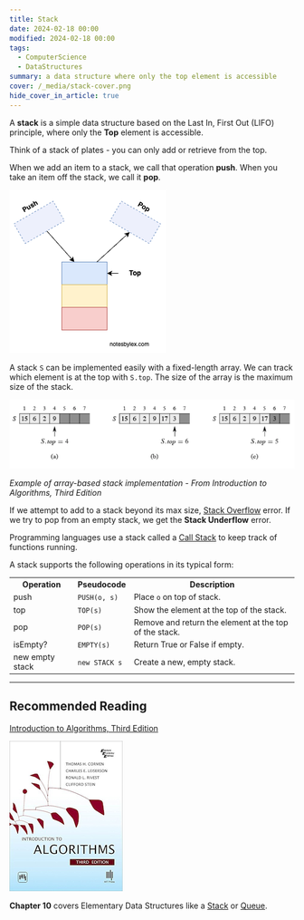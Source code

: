 ```yaml
---
title: Stack
date: 2024-02-18 00:00
modified: 2024-02-18 00:00
tags:
  - ComputerScience
  - DataStructures
summary: a data structure where only the top element is accessible
cover: /_media/stack-cover.png
hide_cover_in_article: true
---
```


A **stack** is a simple data structure based on the Last In, First Out (LIFO) principle, where only the **Top** element is accessible.

Think of a stack of plates - you can only add or retrieve from the top.

When we add an item to a stack, we call that operation **push**. When you take an item off the stack, we call it **pop**.

![Diagram of a Stack](../_media/stack-diagram.png)

A stack `S` can be implemented easily with a fixed-length array. We can track which element is at the top with `S.top`. The size of the array is the maximum size of the stack.

![Stack array](../_media/stack-array.png)

*Example of array-based stack implementation - From Introduction to Algorithms, Third Edition*

 If we attempt to add to a stack beyond its max size, [Stack Overflow](stack-overflow.md) error. If we try to pop from an empty stack, we get the **Stack Underflow** error.

Programming languages use a stack called a [Call Stack](call-stack.md) to keep track of functions running.

A stack supports the following operations in its typical form:

<table class="table-border">
    <tr>
        <th>Operation</th>
        <th>Pseudocode</th>
        <th>Description</th>
    </tr>
    <tr>
        <td>push</td>
        <td><code>PUSH(o, s)</code></td>
        <td>Place <code>o</code> on top of stack.</td>
    </tr>
    <tr>
        <td>top</td>
        <td><code>TOP(s)</code></td>
        <td>Show the element at the top of the stack.</td>
    </tr>
    <tr>
        <td>pop</td>
        <td><code>POP(s)</code></td>
        <td>Remove and return the element at the top of the stack.</td>
    </tr>
    <tr>
        <td>isEmpty?</td>
        <td><code>EMPTY(s)</code></td>
        <td>Return True or False if empty.</td>
    </tr>
    <tr>
        <td>new empty stack</td>
        <td><code>new STACK s</code></td>
        <td>Create a new, empty stack.</td>
    </tr>
</table>

---

## Recommended Reading

[Introduction to Algorithms, Third Edition](https://amzn.to/3HyDauB)

![Intro to Algorithms cover](../_media/intro-to-algorithms-3rd.png)

**Chapter 10** covers Elementary Data Structures like a [Stack](stack.md) or [Queue](queue.md).
